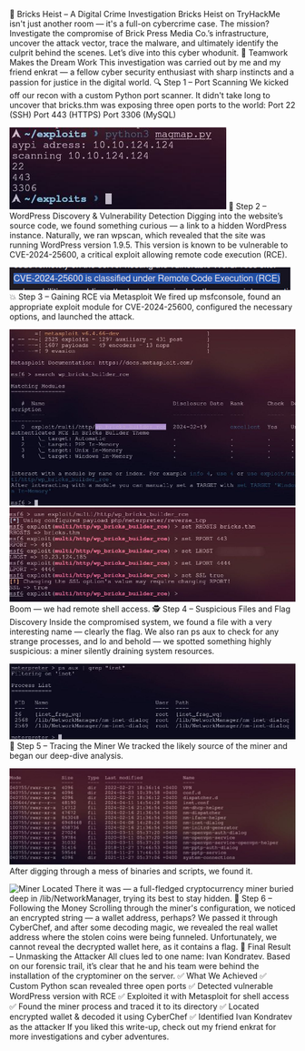 🚨 Bricks Heist – A Digital Crime Investigation
Bricks Heist on TryHackMe isn't just another room — it's a full-on cybercrime case. The mission? Investigate the compromise of Brick Press Media Co.’s infrastructure, uncover the attack vector, trace the malware, and ultimately identify the culprit behind the scenes. Let’s dive into this cyber whodunit.
👥 Teamwork Makes the Dream Work
This investigation was carried out by me and my friend enkrat — a fellow cyber security enthusiast  with sharp instincts and a passion for justice in the digital world.
🔍 Step 1 – Port Scanning
We kicked off our recon with a custom Python port scanner. It didn't take long to uncover that bricks.thm was exposing three open ports to the world:
Port 22 (SSH)
Port 443 (HTTPS)
Port 3306 (MySQL)

![Initial Port Scan](scan1.jpg) 
🧭 Step 2 – WordPress Discovery & Vulnerability Detection
Digging into the website’s source code, we found something curious — a link to a hidden WordPress instance. Naturally, we ran wpscan, which revealed that the site was running WordPress version 1.9.5.
This version is known to be vulnerable to CVE-2024-25600, a critical exploit allowing remote code execution (RCE).

![Vulnerability Discovery](vuln3.jpg) 
💥 Step 3 – Gaining RCE via Metasploit
We fired up msfconsole, found an appropriate exploit module for CVE-2024-25600, configured the necessary options, and launched the attack.

![Metasploit Configuration](msf4.jpg) ![Launching the Exploit](msf5.jpg) 
Boom — we had remote shell access.
🕵️ Step 4 – Suspicious Files and Flag Discovery
Inside the compromised system, we found a file with a very interesting name — clearly the flag.
We also ran ps aux to check for any strange processes, and lo and behold — we spotted something highly suspicious: a miner silently draining system resources.

![Process List - Miner Detected](ps.jpg) 
🔎 Step 5 – Tracing the Miner
We tracked the likely source of the miner and began our deep-dive analysis.

![Suspicious Directory](susp.jpg) 
After digging through a mess of binaries and scripts, we found it.

![Miner Located](miner.jpg) 
There it was — a full-fledged cryptocurrency miner buried deep in /lib/NetworkManager, trying its best to stay hidden.
🧠 Step 6 – Following the Money
Scrolling through the miner's configuration, we noticed an encrypted string — a wallet address, perhaps?
We passed it through CyberChef, and after some decoding magic, we revealed the real wallet address where the stolen coins were being funneled.
Unfortunately, we cannot reveal the decrypted wallet here, as it contains a flag.
🎯 Final Result – Unmasking the Attacker
All clues led to one name: Ivan Kondratev. Based on our forensic trail, it’s clear that he and his team were behind the installation of the cryptominer on the server.
✅ What We Achieved
✅ Custom Python scan revealed three open ports
✅ Detected vulnerable WordPress version with RCE
✅ Exploited it with Metasploit for shell access
✅ Found the miner process and traced it to its directory
✅ Located encrypted wallet & decoded it using CyberChef
✅ Identified Ivan Kondratev as the attacker
If you liked this write-up, check out my friend enkrat for more investigations and cyber adventures.
